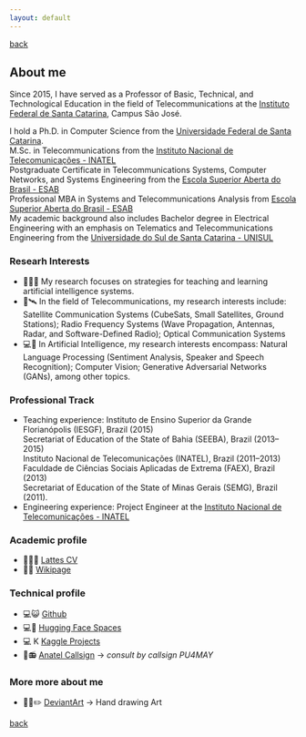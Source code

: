 ```yaml
---
layout: default
---
```

[back](./)

## About me
Since 2015, I have served as a Professor of Basic, Technical, and Technological Education in the field of Telecommunications at the [Instituto Federal de Santa Catarina](https://www.ifsc.edu.br/), Campus São José. <br>

I hold a Ph.D. in Computer Science from the [Universidade Federal de Santa Catarina](https://ufsc.br/). <br>
M.Sc. in Telecommunications from the [Instituto Nacional de Telecomunicações - INATEL](http://www.inatel.br) <br>
Postgraduate Certificate in Telecommunications Systems, Computer Networks, and Systems Engineering from the [Escola Superior Aberta do Brasil - ESAB](https://esab.edu.br/) <br>
Professional MBA in Systems and Telecommunications Analysis from [Escola Superior Aberta do Brasil - ESAB](https://esab.edu.br/)  <br>
My academic background also includes Bachelor degree in Electrical Engineering with an emphasis on Telematics and Telecommunications Engineering from the [Universidade do Sul de Santa Catarina - UNISUL](http://www.unisul.br) <br>

### Researh Interests

* 👨‍🏫🤖 My research focuses on strategies for teaching and learning artificial intelligence systems.
* 📡🛰️	In the field of Telecommunications, my research interests include: Satellite Communication Systems (CubeSats, Small Satellites, Ground Stations); Radio Frequency Systems (Wave Propagation, Antennas, Radar, and Software-Defined Radio); Optical Communication Systems
* 💻🤖 In Artificial Intelligence, my research interests encompass: Natural Language Processing (Sentiment Analysis, Speaker and Speech Recognition); Computer Vision; Generative Adversarial Networks (GANs), among other topics.


### Professional Track

* Teaching experience: Instituto de Ensino Superior da Grande Florianópolis (IESGF), Brazil (2015) <br>
Secretariat of Education of the State of Bahia (SEEBA), Brazil (2013–2015) <br>
Instituto Nacional de Telecomunicações (INATEL), Brazil (2011–2013) <br>
Faculdade de Ciências Sociais Aplicadas de Extrema (FAEX), Brazil (2013) <br>
Secretariat of Education of the State of Minas Gerais (SEMG), Brazil (2011). <br>
* Engineering experience: Project Engineer at the [Instituto Nacional de Telecomunicações - INATEL](http://www.inatel.br)

### Academic profile

- 📃👨‍🎓 [Lattes CV](http://lattes.cnpq.br/6289204315531991)
- 📑🏫 [Wikipage](https://wiki.sj.ifsc.edu.br/index.php/Ramon_Mayor_Martins)

### Technical profile

- 💻😺 [Github](https://github.com/rmayormartins)
- 💻🤗 [Hugging Face Spaces](https://huggingface.co/rmayormartins)
- 💻 K [Kaggle Projects](https://www.kaggle.com/rmayormartins)
- 📃📻 [Anatel Callsign](https://sistemas.anatel.gov.br/easp/Novo/ConsultaIndicativo/Tela.asp) -> _consult by callsign PU4MAY_

### More more about me

- 👨‍🎨✏️ [DeviantArt](https://www.deviantart.com/rmayormartins) -> Hand drawing Art

[back](./)
